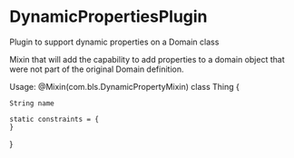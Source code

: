 DynamicPropertiesPlugin
=======================

Plugin to support dynamic properties on a Domain class

Mixin that will add the capability to add properties to a domain object that were not part of the original Domain
definition.

Usage:
@Mixin(com.bls.DynamicPropertyMixin)
class Thing {

    String name

    static constraints = {
    }
}


